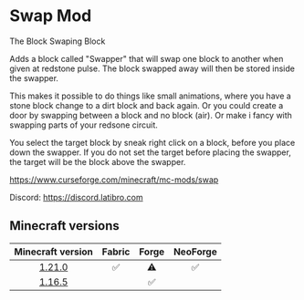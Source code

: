 # Swap Mod

The Block Swaping Block

Adds a block called "Swapper" that will swap one block to another when given at redstone pulse. The block swapped away will then be stored inside the swapper.

This makes it possible to do things like small animations, where you have a stone block change to a dirt block and back again. Or you could create a door by swapping between a block and no block (air). Or make i fancy with swapping parts of your redsone circuit.

You select the target block by sneak right click on a block, before you place down the swapper. If you do not set the target before placing the swapper, the target will be the block above the swapper.

https://www.curseforge.com/minecraft/mc-mods/swap

Discord: https://discord.latibro.com

## Minecraft versions

| Minecraft version | Fabric | Forge | NeoForge |
| :---: | :---: | :---: | :---: |
| [1.21.0](https://github.com/latibro/Swap-Mod/tree/1.21.0/main) | :white_check_mark: | :warning: | :white_check_mark: | 
| [1.16.5](https://github.com/latibro/Swap-Mod/tree/1.16.5/main) |  | :white_check_mark: |  |
